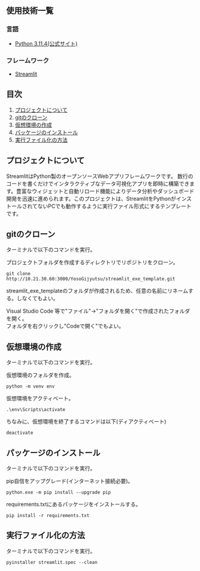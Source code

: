 ## 使用技術一覧
### 言語
- [Python 3.11.4(公式サイト)](https://www.python.org/downloads/release/python-3114/)

### フレームワーク
- [Streamlit](https://streamlit.io/)

## 目次

1. [プロジェクトについて](#プロジェクトについて)
2. [gitのクローン](#gitのクローン)
3. [仮想環境の作成](#仮想環境の作成)
4. [パッケージのインストール](#パッケージのインストール)
5. [実行ファイル化の方法](#実行ファイル化の方法)

## プロジェクトについて
StreamlitはPython製のオープンソースWebアプリフレームワークです。 数行のコードを書くだけでインタラクティブなデータ可視化アプリを即時に構築できます。豊富なウィジェットと自動リロード機能によりデータ分析やダッシュボード開発を迅速に進められます。このプロジェクトは、StreamlitをPythonがインストールされてないPCでも動作するように実行ファイル形式にするテンプレートです。

## gitのクローン
ターミナルで以下のコマンドを実行。

プロジェクトフォルダを作成するディレクトリでリポジトリをクローン。
```
git clone http://10.21.30.60:3000/YosoGijyutsu/streamlit_exe_template.git
```

streamlit_exe_templateのフォルダが作成されるため、任意の名前にリネームする。しなくてもよい。

Visual Studio Code 等で"ファイル"->"フォルダを開く"で作成されたフォルダを開く。  
フォルダを右クリックし"Codeで開く"でもよい。


## 仮想環境の作成
ターミナルで以下のコマンドを実行。

仮想環境のフォルダを作成。
```
python -m venv env
```

仮想環境をアクティベート。
```
.\env\Scripts\activate
```

ちなみに、仮想環境を終了するコマンドは以下(ディアクティベート)
```
deactivate
```

## パッケージのインストール
ターミナルで以下のコマンドを実行。

pip自信をアップグレード(インターネット接続必要)。
```
python.exe -m pip install --upgrade pip
```

requirements.txtにあるパッケージをインストールする。
```
pip install -r requirements.txt
```


## 実行ファイル化の方法
ターミナルで以下のコマンドを実行。
```
pyinstaller streamlit.spec --clean
```

